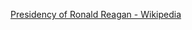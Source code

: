 ﻿[Presidency of Ronald Reagan - Wikipedia](https://en.wikipedia.org/wiki/Presidency_of_Ronald_Reagan)